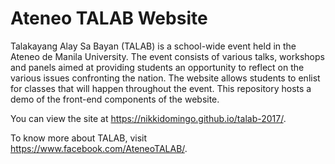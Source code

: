 # Ateneo TALAB Website

Talakayang Alay Sa Bayan (TALAB) is a school-wide event held in the Ateneo de Manila University. The event consists of various talks, workshops and panels aimed at providing students an opportunity to reflect on the various issues confronting the nation. The website allows students to enlist for classes that will happen throughout the event. This repository hosts a demo of the front-end components of the website.

You can view the site at https://nikkidomingo.github.io/talab-2017/.

To know more about TALAB, visit https://www.facebook.com/AteneoTALAB/.

